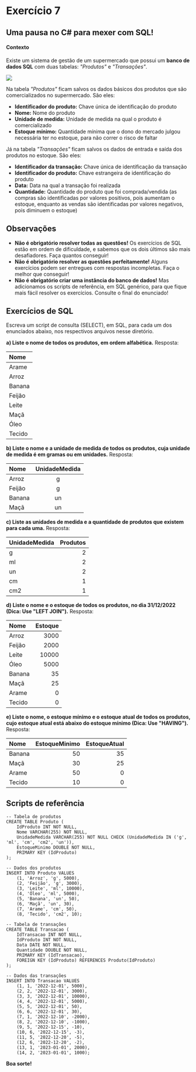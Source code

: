 # Exercício 7
## Uma pausa no C# para mexer com SQL!

#### Contexto

Existe um sistema de gestão de um supermercado que possui um  **banco de dados SQL**  com duas tabelas: *"Produtos"* e *"Transações"*.

![](https://solatio-gd-misc.s3.us-east-2.amazonaws.com/PublicFiles/ps-sql-diagram.png)


Na tabela *"Produtos"* ficam salvos os dados básicos dos produtos que são comercializados no supermercado. São eles:
- **Identificador do produto:** Chave única de identificação do produto
- **Nome:** Nome do produto
- **Unidade de medida:** Unidade de medida na qual o produto é comercializado
- **Estoque mínimo:** Quantidade mínima que o dono do mercado julgou necessária ter no estoque, para não correr o risco de faltar

Já na tabela *"Transações"* ficam salvos os dados de entrada e saída dos produtos no estoque. São eles:
- **Identificador da transação:** Chave única de identificação da transação
- **Identificador do produto:** Chave estrangeira de identificação do produto
- **Data:** Data na qual a transação foi realizada
- **Quantidade:** Quantidade do produto que foi comprada/vendida (as compras são identificadas por valores positivos, pois aumentam o estoque, enquanto as vendas são identificadas por valores negativos, pois diminuem o estoque)

## Observações
- **Não é obrigatório resolver todas as questões!** Os exercícios de SQL estão em ordem de dificuldade, e sabemos que os dois últimos são mais desafiadores. Faça quantos conseguir!
- **Não é obrigatório resolver as questões perfeitamente!** Alguns exercícios podem ser entregues com respostas incompletas. Faça o melhor que conseguir!
- **Não é obrigatório criar uma instância do banco de dados!** Mas adicionamos os scripts de referência, em SQL genérico, para que fique mais fácil resolver os exercícios. Consulte o final do enunciado!

## Exercícios de SQL

Escreva um script de consulta (SELECT), em SQL, para cada um dos enunciados abaixo, nos respectivos arquivos nesse diretório.

**a) Liste o nome de todos os produtos, em ordem alfabética.** Resposta:

|Nome|
|:---|
|Arame|
|Arroz|
|Banana|
|Feijão|
|Leite|
|Maçã|
|Óleo|
|Tecido|

**b) Liste o nome e a unidade de medida de todos os produtos, cuja unidade de medida é em gramas ou em unidades.** Resposta:

|Nome|UnidadeMedida|
|:---|:---:|
|Arroz|g|
|Feijão|g|
|Banana|un|
|Maçã|un|

**c) Liste as unidades de medida e a quantidade de produtos que existem para cada uma.** Resposta:

|UnidadeMedida|Produtos|
|:---|---:|
|g|2|
|ml|2|
|un|2|
|cm|1|
|cm2|1|

**d) Liste o nome e o estoque de todos os produtos, no dia 31/12/2022 (Dica: Use "LEFT JOIN").** Resposta:

|Nome|Estoque|
|:---|---:|
|Arroz|3000|
|Feijão|2000|
|Leite|10000|
|Óleo|5000|
|Banana|35|
|Maçã|25|
|Arame|0|
|Tecido|0|

**e) Liste o nome, o estoque mínimo e o estoque atual de todos os produtos, cujo estoque atual está abaixo do estoque mínimo (Dica: Use "HAVING").** Resposta:

|Nome|EstoqueMinimo|EstoqueAtual|
|:---|---:|---:|
|Banana|50|35|
|Maçã|30|25|
|Arame|50|0|
|Tecido|10|0|

## Scripts de referência

```
-- Tabela de produtos
CREATE TABLE Produto (
	IdProduto INT NOT NULL,
	Nome VARCHAR(255) NOT NULL,
	UnidadeMedida VARCHAR(255) NOT NULL CHECK (UnidadeMedida IN ('g', 'ml', 'cm', 'cm2', 'un')),
	EstoqueMinimo DOUBLE NOT NULL,
	PRIMARY KEY (IdProduto)
);

-- Dados dos produtos
INSERT INTO Produto VALUES
	(1, 'Arroz', 'g', 5000),
	(2, 'Feijão', 'g', 3000),
	(3, 'Leite', 'ml', 10000),
	(4, 'Óleo', 'ml', 5000),
	(5, 'Banana', 'un', 50),
	(6, 'Maçã', 'un', 30),
	(7, 'Arame', 'cm', 50),
	(8, 'Tecido', 'cm2', 10);

-- Tabela de transações
CREATE TABLE Transacao (
	IdTransacao INT NOT NULL,
	IdProduto INT NOT NULL,
	Data DATE NOT NULL,
	Quantidade DOUBLE NOT NULL,
	PRIMARY KEY (IdTransacao),
	FOREIGN KEY (IdProduto) REFERENCES Produto(IdProduto)
);

-- Dados das transações
INSERT INTO Transacao VALUES
	(1, 1, '2022-12-01', 5000),
	(2, 2, '2022-12-01', 3000),
	(3, 3, '2022-12-01', 10000),
	(4, 4, '2022-12-01', 5000),
	(5, 5, '2022-12-01', 50),
	(6, 6, '2022-12-01', 30),
	(7, 1, '2022-12-10', -2000),
	(8, 2, '2022-12-10', -1000),
	(9, 5, '2022-12-15', -10),
	(10, 6, '2022-12-15', -3),
	(11, 5, '2022-12-20', -5),
	(12, 6, '2022-12-20', -2),
	(13, 1, '2023-01-01', 2000),
	(14, 2, '2023-01-01', 1000);
```

**Boa sorte!**